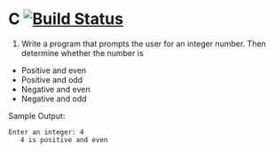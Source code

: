 # C [![Build Status](https://travis-ci.com/rdwinter2/C.svg?branch=master)](https://travis-ci.com/rdwinter2/C)

1. Write a program that prompts the user for an integer number. Then determine whether the number is
* Positive and even
* Positive and odd
* Negative and even
* Negative and odd

Sample Output:
```
Enter an integer: 4
   4 is positive and even
```